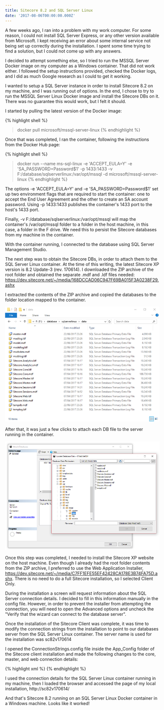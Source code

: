 ```yaml
---
title: Sitecore 8.2 and SQL Server Linux
date: '2017-08-06T00:00:00.000Z'
---
```


A few weeks ago, I ran into a problem with my work computer. For some reason, I could not install SQL Server Express, or any other version available from Microsoft. I kept receiving an error about some internal service not being set up correctly during the installation. I spent some time trying to find a solution, but I could not come up with any answers.

I decided to attempt something else, so I tried to run the MSSQL Server Docker image on my computer as a Windows container. That did not work either. I followed the setup instructions provided, checked the Docker logs, and I did as much Google research as I could to get it working.

I wanted to setup a SQL Server instance in order to install Sitecore 8.2 on my machine, and I was running out of options. In the end, I chose to try to run the MSSQL Server Linux Docker image and install the Sitecore DBs on it. There was no guarantee this would work, but I felt it should.

I started by pulling the latest version of the Docker image:

{% highlight shell %}
> docker pull microsoft/mssql-server-linux
{% endhighlight %}

Once that was completed, I ran the container, following the instructions from the Docker Hub page:

{% highlight shell %}
> docker run --name ms-sql-linux -e 'ACCEPT_EULA=Y' -e 'SA_PASSWORD=Password$1' -p 1433:1433 -v F:/database/sqlserverlinux:/var/opt/mssql -d microsoft/mssql-server-linux
{% endhighlight %}

The options -e 'ACCEPT_EULA=Y' and -e 'SA_PASSWORD=Password$1' set up two environment flags that are required to start the container: one to accept the End User Agreement and the other to create an SA account password.  Using -p 1433:1433 publishes the container's 1433 port to the host's 1433 port.

Finally, -v F:/database/sqlserverlinux:/var/opt/mssql will map the container's /var/opt/mssql folder to a folder in the host machine, in this case, a folder in the F drive. We need this to persist the Sitecore databases from my machine in the container.

With the container running, I connected to the database using SQL Server Management Studio.

The next step was to obtain the Sitecore DBs, in order to attach them to the SQL Server Linux container. At the time of this writing, the latest Sitecore XP version is 8.2 Update-3 (rev. 170614). I downloaded the ZIP archive of the root folder and obtained the separate .mdf and .ldf files needed: <a href="https://dev.sitecore.net/~/media/168DCCAD06C947F69BA015F3A0238F29.ashx" alt="Sitecore 8.2 download link">https://dev.sitecore.net/~/media/168DCCAD06C947F69BA015F3A0238F29.ashx</a>

I extracted the contents of the ZIP archive and copied the databases to the folder location mapped to the container.

<img class="mx-auto d-block img-fluid lazyload" src="/assets/images/170813/folder.png" />

After that, it was just a few clicks to attach each DB file to the server running in the container.

<img class="mx-auto d-block img-fluid lazyload" src="/assets/images/170813/attachdb.png" />

Once this step was completed, I needed to install the Sitecore XP website on the host machine. Even though I already had the root folder contents from the ZIP archive, I preferred to use the Web Application Installer, <a href="https://dev.sitecore.net/~/media/C7FF1EFE55EF42428CA178E3B74FA75D.ashx" alt="Sitecore Web Application Installer download link">https://dev.sitecore.net/~/media/C7FF1EFE55EF42428CA178E3B74FA75D.ashx</a>. There is no need to do a full Sitecore installation, so I selected Client Only.

During the installation a screen will request information about the SQL Server connection details. I decided to fill in this information manually in the config file. However, in order to prevent the installer from attempting the connection, you will need to open the Advanced options and uncheck the "Verify that the wizard can connect to the database server".

Once the installation of the Sitecore Client was complete, it was time to modify the connection strings from the installation to point to our databases server from the SQL Server Linux container. The server name is used for the installation was sc82v170614

I opened the ConnectionStrings.config file inside the App_Config folder of the Sitecore client installation and made the following changes to the core, master, and web connection details:

{% highlight xml %}
<add name="core" connectionString="user id=sa;password=Password$1;Data Source=127.0.0.1;Database=Sitecore_Core"/>
<add name="master" connectionString="user id=sa;password=Password$1;Data Source=127.0.0.1;Database=Sitecore_Master"/>
<add name="web" connectionString="user id=sa;password=Password$1;Data Source=127.0.0.1;Database=Sitecore_Web"/>
{% endhighlight %}

I used the connection details for the SQL Server Linux container running in my machine, then I loaded the browser and accessed the page of my local installation, http://sc82v170614/

And that's Sitecore 8.2 running on an SQL Server Linux Docker container in a Windows machine. Looks like it worked!